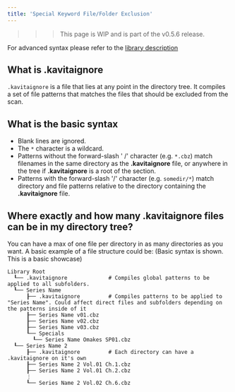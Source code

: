 ```yaml
---
title: 'Special Keyword File/Folder Exclusion'
---
```


>>> This page is WIP and is part of the v0.5.6 release. 

For advanced syntax please refer to the [library description](https://github.com/dazinator/DotNet.Glob/blob/develop/README.md#patterns)

## What is .kavitaignore
`.kavitaignore` is a file that lies at any point in the directory tree. It compiles a set of file patterns that matches the files that should be excluded from the scan.

## What is the basic syntax
* Blank lines are ignored.
* The `*` character is a wildcard.
* Patterns without the forward-slash ' /' character (e.g. `*.cbz`) match filenames in the same directory as the **.kavitaignore** file, or anywhere in the tree if **.kavitaignore** is a root of the section.
* Patterns with the forward-slash '/' character (e.g. `somedir/*`) match directory and file patterns relative to the directory containing the **.kavitaignore** file.

## Where exactly and how many .kavitaignore files can be in my directory tree?
You can have a max of one file per directory in as many directories as you want.
A basic example of a file structure could be: (Basic syntax is shown. This is a basic showcase)
```
Library Root
  ┖── .kavitaignore				# Compiles global patterns to be applied to all subfolders. 
  ┖── Series Name
      ┠── .kavitaignore			# Compiles patterns to be applied to "Series Name". Could affect direct files and subfolders depending on the patterns inside of it
      ┠── Series Name v01.cbz
      ┠── Series Name v02.cbz
      ┠── Series Name v03.cbz
      ┖── Specials
        ┖── Series Name Omakes SP01.cbz
  ┖── Series Name 2
      ┠── .kavitaignore			# Each directory can have a .kavitaignore on it's own
      ┠── Series Name 2 Vol.01 Ch.1.cbz
      ┠── Series Name 2 Vol.01 Ch.2.cbz
      ⋮
      ┖── Series Name 2 Vol.02 Ch.6.cbz
```